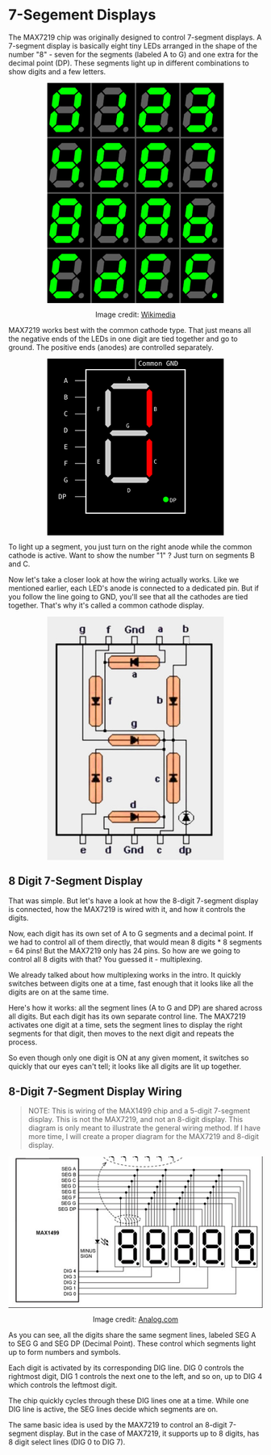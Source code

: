 
# 7-Segement Displays

The MAX7219 chip was originally designed to control 7-segment displays. A 7-segment display is basically eight tiny LEDs arranged in the shape of the number "8" - seven for the segments (labeled A to G) and one extra for the decimal point (DP). These segments light up in different combinations to show digits and a few letters.

<img style="display: block; margin: auto; width:350px;" alt="Seven Segment Display" src="./images/seven-segment-display.png"/>
<p style="text-align: center; font-size: 14px;">
  Image credit: <a href="https://commons.wikimedia.org/wiki/File:Seven_segment_display-gallery.png" target="_blank">Wikimedia</a>
</p>
 
MAX7219 works best with the common cathode type. That just means all the negative ends of the LEDs in one digit are tied together and go to ground. The positive ends (anodes) are controlled separately.

<img style="display: block; margin: auto; width:350px;" alt="common cathode type Seven Segment Display" src="./images/7-segment-cathode-display.svg"/>

To light up a segment, you just turn on the right anode while the common cathode is active. Want to show the number "1" ? Just turn on segments B and C.

Now let's take a closer look at how the wiring actually works. Like we mentioned earlier, each LED's anode is connected to a dedicated pin. But if you follow the line going to GND, you'll see that all the cathodes are tied together. That's why it's called a common cathode display.

<img style="display: block; margin: auto; width:350px;" alt="detailed common cathode type Seven Segment Display" src="./images/detailed-7-segment-display.jpg"/>

## 8 Digit 7-Segment Display

That was simple. But let's have a look at how the 8-digit 7-segment display is connected, how the MAX7219 is wired with it, and how it controls the digits.

Now, each digit has its own set of A to G segments and a decimal point. If we had to control all of them directly, that would mean 8 digits * 8 segments = 64 pins! But the MAX7219 only has 24 pins. So how are we going to control all 8 digits with that? You guessed it - multiplexing.

We already talked about how multiplexing works in the intro. It quickly switches between digits one at a time, fast enough that it looks like all the digits are on at the same time.

Here's how it works: all the segment lines (A to G and DP) are shared across all digits. But each digit has its own separate control line. The MAX7219 activates one digit at a time, sets the segment lines to display the right segments for that digit, then moves to the next digit and repeats the process.

So even though only one digit is ON at any given moment, it switches so quickly that our eyes can't tell; it looks like all digits are lit up together.

## 8-Digit 7-Segment Display Wiring

> NOTE: This is wiring of the MAX1499 chip and a 5-digit 7-segment display. This is not the MAX7219, and not an 8-digit display. This diagram is only meant to illustrate the general wiring method. If I have more time, I will create a proper diagram for the MAX7219 and 8-digit display. 

<img style="display: block; margin: auto;" alt="wiring of connected 7-segment displays" src="./images/max1499-circuit.jpg"/>
<p style="text-align: center; font-size: 14px;">
  Image credit: <a href="https://www.analog.com/en/resources/technical-articles/upgrade-panelmeter-range-and-precision.html" target="_blank">Analog.com</a>
</p>
 
As you can see, all the digits share the same segment lines, labeled SEG A to SEG G and SEG DP (Decimal Point). These control which segments light up to form numbers and symbols.

Each digit is activated by its corresponding DIG line. DIG 0 controls the rightmost digit, DIG 1 controls the next one to the left, and so on, up to DIG 4 which controls the leftmost digit.

The chip quickly cycles through these DIG lines one at a time. While one DIG line is active, the SEG lines decide which segments are on.

The same basic idea is used by the MAX7219 to control an 8-digit 7-segment display. But in the case of MAX7219, it supports up to 8 digits, has 8 digit select lines (DIG 0 to DIG 7).

